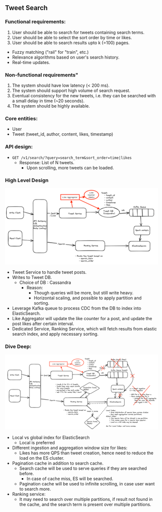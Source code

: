 ## Tweet Search

### Functional requirements:
1. User should be able to search for tweets containing search terms.
2. User should be able to select the sort order by time or likes.
3. User should be able to search results upto k (=100) pages.

- Fuzzy matching ("rail" for "train", etc.)
- Relevance algorithms based on user's search history.
- Real-time updates.

### Non-functional requirements"
1. The system should have low latency (< 200 ms).
2. The system should support high volume of search request.
3. Eventual consistency for the new tweets, i.e. they can be searched with a small delay in time (~20 seconds).
4. The system should be highly available.


### Core entities:

* User
* Tweet (tweet_id, author, content, likes, timestamp)


### API design:

* `GET /v1/search/?query=search_term&sort_order=time|likes`
  * Response: List of N tweets.
    * Upon scrolling, more tweets can be loaded.


### High Level Design

![](/resources/IMG_5344.png)

* Tweet Service to handle tweet posts.
* Writes to Tweet DB.
  * Choice of DB : Cassandra 
    * Reason: 
      * Though queries will be more, but still write heavy.
      * Horizontal scaling, and possible to apply partition and sorting.
* Leverage Kafka queue to process CDC from the DB to index into ElasticSearch.
* Like Aggregator will update the like counter for a post, and update the post likes after certain interval. 
* Dedicated Service, Ranking Service, which will fetch results from elastic search index, and apply necessary sorting.

### Dive Deep:

![](/resources/IMG_5345.png)

* Local vs global index for ElasticSearch
  * Local is preferred
* Different ingestion and aggregation window size for likes:
  * Likes has more QPS than tweet creation, hence need to reduce the load on the ES cluster.
* Pagination cache in addition to search cache.
  * Search cache will be used to serve queries if they are searched before.
    * In case of cache miss, ES will be searched.
  * Pagination cache will be used to infinite scrolling, in case user want to search more.
* Ranking service:
  * It may need to search over multiple partitions, if result not found in the cache, and the search term is present over multiple partitions.

